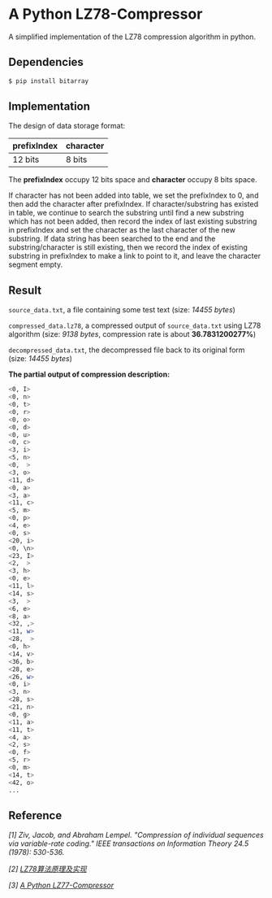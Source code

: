 # A Python LZ78-Compressor

A simplified implementation of the LZ78 compression algorithm in python.

## Dependencies

```bash
$ pip install bitarray
```

## Implementation

The design of data storage format:

| prefixIndex | character |
| ----------- | --------- |
| 12 bits     | 8 bits    |

The **prefixIndex** occupy 12 bits space and **character** occupy 8 bits space.

If character has not been added into table, we set the prefixIndex to 0, and then add the character after prefixIndex. If character/substring has existed in table, we continue to search the substring until find a new substring which has not been added, then record the index of last existing substring in prefixIndex and set the character as the last character of the new substring. If data string has been searched to the end and the substring/character is still existing, then we record the index of existing substring in prefixIndex to make a link to point to it, and leave the character segment empty.

## Result

`source_data.txt`, a file containing some test text (size: *14455 bytes*)

`compressed_data.lz78`, a compressed output of `source_data.txt` using LZ78 algorithm (size: *9138 bytes*, compression rate is about **36.7831200277%**)

`decompressed_data.txt`, the decompressed file back to its original form (size: *14455 bytes*)

**The partial output of compression description:**

```bash
<0, I>
<0, n>
<0, t>
<0, r>
<0, o>
<0, d>
<0, u>
<0, c>
<3, i>
<5, n>
<0,  >
<3, o>
<11, d>
<0, a>
<3, a>
<11, c>
<5, m>
<0, p>
<4, e>
<0, s>
<20, i>
<0, \n>
<23, I>
<2,  >
<3, h>
<0, e>
<11, l>
<14, s>
<3,  >
<6, e>
<8, a>
<32, ,>
<11, w>
<28,  >
<0, h>
<14, v>
<36, b>
<28, e>
<26, w>
<0, i>
<3, n>
<28, s>
<21, n>
<0, g>
<11, a>
<11, t>
<4, a>
<2, s>
<0, f>
<5, r>
<0, m>
<14, t>
<42, o>
...
```

## Reference

*[1] Ziv, Jacob, and Abraham Lempel. "Compression of individual sequences via variable-rate coding." IEEE transactions on Information Theory 24.5 (1978): 530-536.*

*[2\] [LZ78算法原理及实现](http://www.cnblogs.com/en-heng/p/6283282.html)*

*[3\] [A Python LZ77-Compressor](https://github.com/manassra/LZ77-Compressor/)*